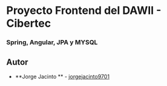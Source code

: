 # Proyecto Frontend del DAWII - Cibertec
### Spring, Angular, JPA y MYSQL

## Autor 

* **Jorge Jacinto ** - [jorgejacinto9701](https://github.com/jorgejacinto9701)

